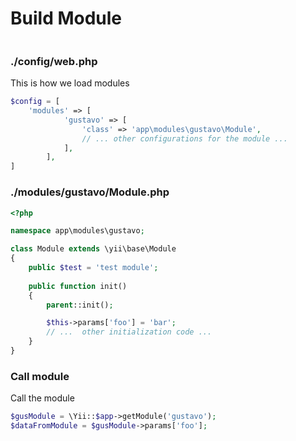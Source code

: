 # Build Module

```
```

### ./config/web.php
This is how we load modules
```php
$config = [
    'modules' => [
            'gustavo' => [
                'class' => 'app\modules\gustavo\Module',
                // ... other configurations for the module ...
            ],
        ],
]
```

### ./modules/gustavo/Module.php
```php
<?php

namespace app\modules\gustavo;

class Module extends \yii\base\Module
{
    public $test = 'test module';
    
    public function init()
    {
        parent::init();

        $this->params['foo'] = 'bar';
        // ...  other initialization code ...
    }
}

```
### Call module
Call the module
```php
$gusModule = \Yii::$app->getModule('gustavo');
$dataFromModule = $gusModule->params['foo'];
```
